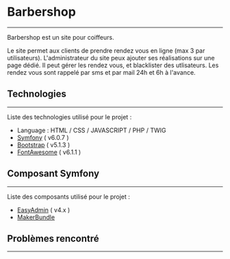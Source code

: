# Barbershop
***
Barbershop est un site pour coiffeurs.

Le site permet aux clients de prendre rendez vous en ligne (max 3 par utilisateurs). L'administrateur du site peux ajouter ses réalisations sur une page dédié. Il peut gérer les rendez vous, et blacklister des utlisateurs. Les rendez vous sont rappelé par sms et par mail 24h et 6h à l'avance.

## Technologies
***
Liste des technologies utilisé pour le projet :
* Language : HTML / CSS / JAVASCRIPT / PHP / TWIG
* [Symfony](https://example.com) ( v6.0.7 )
* [Bootstrap](https://getbootstrap.com) ( v5.1.3 )
* [FontAwesome](https://fontawesome.com/) ( v6.1.1 )

## Composant Symfony
***
Liste des composants utilisé pour le projet :

* [EasyAdmin](https://symfony.com/bundles/EasyAdminBundle/current/index.html) ( v4.x )
* [MakerBundle](https://symfony.com/bundles/SymfonyMakerBundle/current/index.html)

## Problèmes rencontré
***







